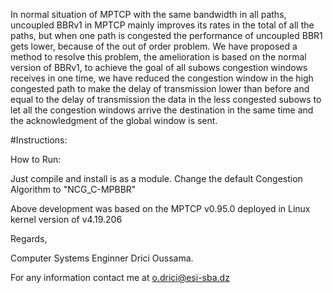 In normal situation of MPTCP with the same bandwidth in all paths, uncoupled BBRv1
in MPTCP mainly improves its rates in the total of all the paths, but when one path
is congested the performance of uncoupled BBR1 gets lower, because of the out of order
problem.
We have proposed a method to resolve this problem, the amelioration is based on the
normal version of BBRv1, to achieve the goal of all subows congestion windows receives
in one time, we have reduced the congestion window in the high congested path to make
the delay of transmission lower than before and equal to the delay of transmission the
data in the less congested subows to let all the congestion windows arrive the destination
in the same time and the acknowledgment of the global window is sent.

#Instructions:

How to Run:

Just compile and install is as a module. Change the default Congestion Algorithm to "NCG_C-MPBBR"

Above development was based on the MPTCP v0.95.0 deployed in Linux kernel version of v4.19.206 


Regards,

Computer Systems Enginner Drici Oussama.

For any information contact me at o.drici@esi-sba.dz

